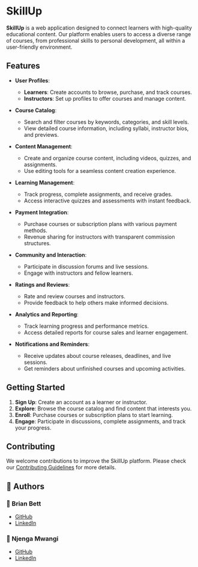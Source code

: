 # SkillUp

**SkillUp** is a web application designed to connect learners with high-quality educational content. Our platform enables users to access a diverse range of courses, from professional skills to personal development, all within a user-friendly environment.

## Features

- **User Profiles**:
  - **Learners**: Create accounts to browse, purchase, and track courses.
  - **Instructors**: Set up profiles to offer courses and manage content.

- **Course Catalog**:
  - Search and filter courses by keywords, categories, and skill levels.
  - View detailed course information, including syllabi, instructor bios, and previews.

- **Content Management**:
  - Create and organize course content, including videos, quizzes, and assignments.
  - Use editing tools for a seamless content creation experience.

- **Learning Management**:
  - Track progress, complete assignments, and receive grades.
  - Access interactive quizzes and assessments with instant feedback.

- **Payment Integration**:
  - Purchase courses or subscription plans with various payment methods.
  - Revenue sharing for instructors with transparent commission structures.

- **Community and Interaction**:
  - Participate in discussion forums and live sessions.
  - Engage with instructors and fellow learners.

- **Ratings and Reviews**:
  - Rate and review courses and instructors.
  - Provide feedback to help others make informed decisions.

- **Analytics and Reporting**:
  - Track learning progress and performance metrics.
  - Access detailed reports for course sales and learner engagement.

- **Notifications and Reminders**:
  - Receive updates about course releases, deadlines, and live sessions.
  - Get reminders about unfinished courses and upcoming activities.

## Getting Started

1. **Sign Up**: Create an account as a learner or instructor.
2. **Explore**: Browse the course catalog and find content that interests you.
3. **Enroll**: Purchase courses or subscription plans to start learning.
4. **Engage**: Participate in discussions, complete assignments, and track your progress.

## Contributing

We welcome contributions to improve the SkillUp platform. Please check our [Contributing Guidelines](CONTRIBUTING.md) for more details.


## :pencil: **Authors**

### :man: Brian Bett
- [GitHub](https://github.com/BrianBett125)
- [LinkedIn](https://www.linkedin.com/in/brian-bett-629a8b22b/)

### :man: Njenga Mwangi
- [GitHub](https://github.com/willykar)
- [LinkedIn](https://www.linkedin.com/in/njenga-mwangi-a58009197/)





